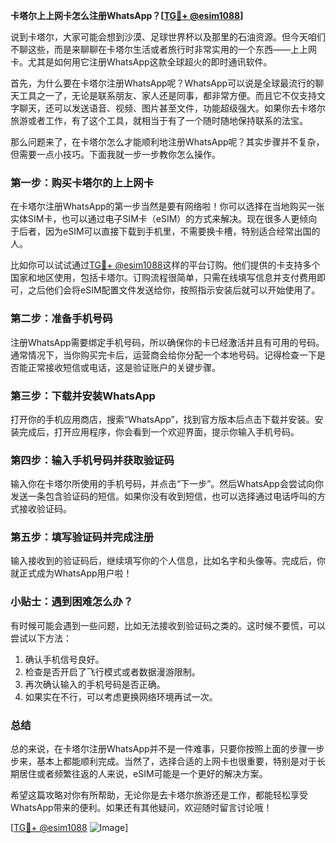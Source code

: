 **卡塔尔上上网卡怎么注册WhatsApp？[[TG💪+ @esim1088](https://t.me/s/esim1088)]**

说到卡塔尔，大家可能会想到沙漠、足球世界杯以及那里的石油资源。但今天咱们不聊这些，而是来聊聊在卡塔尔生活或者旅行时非常实用的一个东西——上上网卡。尤其是如何用它注册WhatsApp这款全球超火的即时通讯软件。

首先，为什么要在卡塔尔注册WhatsApp呢？WhatsApp可以说是全球最流行的聊天工具之一了，无论是联系朋友、家人还是同事，都非常方便。而且它不仅支持文字聊天，还可以发送语音、视频、图片甚至文件，功能超级强大。如果你去卡塔尔旅游或者工作，有了这个工具，就相当于有了一个随时随地保持联系的法宝。

那么问题来了，在卡塔尔怎么才能顺利地注册WhatsApp呢？其实步骤并不复杂，但需要一点小技巧。下面我就一步一步教你怎么操作。

### 第一步：购买卡塔尔的上上网卡

在卡塔尔注册WhatsApp的第一步当然是要有网络啦！你可以选择在当地购买一张实体SIM卡，也可以通过电子SIM卡（eSIM）的方式来解决。现在很多人更倾向于后者，因为eSIM可以直接下载到手机里，不需要换卡槽，特别适合经常出国的人。

比如你可以试试通过[TG💪+ @esim1088](https://t.me/s/esim1088)这样的平台订购。他们提供的卡支持多个国家和地区使用，包括卡塔尔。订购流程很简单，只需在线填写信息并支付费用即可，之后他们会将eSIM配置文件发送给你，按照指示安装后就可以开始使用了。

### 第二步：准备手机号码

注册WhatsApp需要绑定手机号码，所以确保你的卡已经激活并且有可用的号码。通常情况下，当你购买完卡后，运营商会给你分配一个本地号码。记得检查一下是否能正常接收短信或电话，这是验证账户的关键步骤。

### 第三步：下载并安装WhatsApp

打开你的手机应用商店，搜索“WhatsApp”，找到官方版本后点击下载并安装。安装完成后，打开应用程序，你会看到一个欢迎界面，提示你输入手机号码。

### 第四步：输入手机号码并获取验证码

输入你在卡塔尔所使用的手机号码，并点击“下一步”。然后WhatsApp会尝试向你发送一条包含验证码的短信。如果你没有收到短信，也可以选择通过电话呼叫的方式接收验证码。

### 第五步：填写验证码并完成注册

输入接收到的验证码后，继续填写你的个人信息，比如名字和头像等。完成后，你就正式成为WhatsApp用户啦！

### 小贴士：遇到困难怎么办？

有时候可能会遇到一些问题，比如无法接收到验证码之类的。这时候不要慌，可以尝试以下方法：

1. 确认手机信号良好。
2. 检查是否开启了飞行模式或者数据漫游限制。
3. 再次确认输入的手机号码是否正确。
4. 如果实在不行，可以考虑更换网络环境再试一次。

### 总结

总的来说，在卡塔尔注册WhatsApp并不是一件难事，只要你按照上面的步骤一步步来，基本上都能顺利完成。当然了，选择合适的上网卡也很重要，特别是对于长期居住或者频繁往返的人来说，eSIM可能是一个更好的解决方案。

希望这篇攻略对你有所帮助，无论你是去卡塔尔旅游还是工作，都能轻松享受WhatsApp带来的便利。如果还有其他疑问，欢迎随时留言讨论哦！

[[TG💪+ @esim1088](https://t.me/s/esim1088) ![Image](https://i.postimg.cc/4NQfJmqS/Snipaste-2025-05-13-00-14-12.png)]